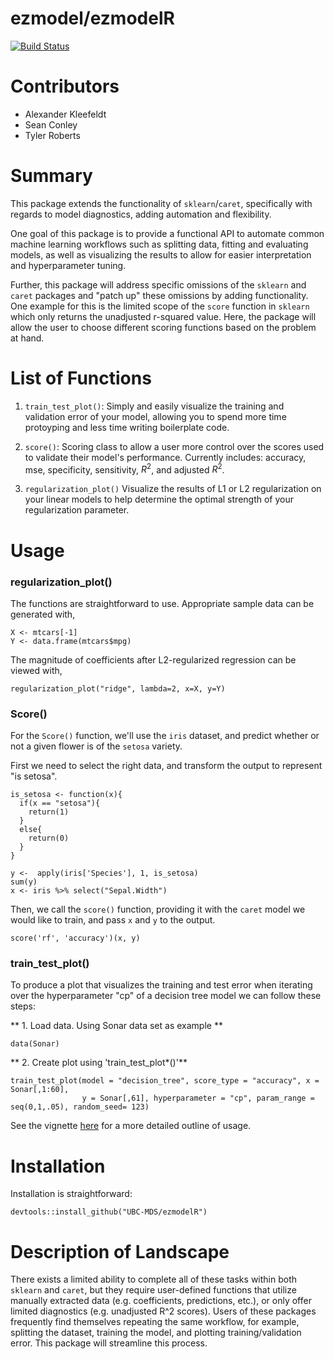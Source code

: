 # ezmodel/ezmodelR

[![Build Status](https://travis-ci.org/UBC-MDS/ezmodelR.svg?branch=master)](https://travis-ci.org/UBC-MDS/ezmodelR)

# Contributors
* Alexander Kleefeldt
* Sean Conley
* Tyler Roberts

# Summary

This package extends the functionality of `sklearn`/`caret`, specifically with regards to model diagnostics,
adding automation and flexibility.

One goal of this package is to provide a functional API to automate common machine learning workflows such as splitting data,
fitting and evaluating models, as well as visualizing the results to allow for easier interpretation and hyperparameter tuning.

Further, this package will address specific omissions of the `sklearn` and `caret` packages and "patch up" these omissions
by adding functionality. One example for this is the limited scope of the `score` function
in `sklearn` which only returns the unadjusted r-squared value. Here, the package will allow the
user to choose different scoring functions based on the problem at hand.


# List of Functions

1. `train_test_plot()`: Simply and easily visualize the training and validation error of your model, allowing you to spend more time protoyping and less time writing boilerplate code.

2. `score()`: Scoring class to allow a user more control over the scores used to validate their model's performance. Currently includes: accuracy, mse, specificity, sensitivity, $R^2$, and adjusted $R^2$.

3. `regularization_plot()`  Visualize the results of L1 or L2 regularization on your linear models to help determine the optimal strength of your regularization parameter.

# Usage

### regularization_plot()

The functions are straightforward to use. Appropriate sample data can be generated with,

```
X <- mtcars[-1]
Y <- data.frame(mtcars$mpg)
```

The magnitude of coefficients after L2-regularized regression can be viewed with,

```
regularization_plot("ridge", lambda=2, x=X, y=Y)
```

### Score()

For the `Score()` function, we'll use the `iris` dataset, and predict whether or not a given flower is of the `setosa` variety.

First we need to select the right data, and transform the output to represent "is setosa".
```
is_setosa <- function(x){
  if(x == "setosa"){
    return(1)
  }
  else{
    return(0)
  }
}

y <-  apply(iris['Species'], 1, is_setosa)
sum(y)
x <- iris %>% select("Sepal.Width")
```

Then, we call the `score()` function, providing it with the `caret` model we would like to train, and pass `x` and `y` to the output.

```
score('rf', 'accuracy')(x, y)
```

### train_test_plot()

To produce a plot that visualizes the training and test error when iterating over the hyperparameter "cp" of a decision tree model we can follow these steps:

** 1. Load data. Using Sonar data set as example **

```
data(Sonar)
```

** 2. Create plot using 'train_test_plot*()'**
```
train_test_plot(model = "decision_tree", score_type = "accuracy", x = Sonar[,1:60],
                y = Sonar[,61], hyperparameter = "cp", param_range = seq(0,1,.05), random_seed= 123)

```


See the vignette [here](https://github.com/UBC-MDS/ezmodelR/blob/master/vignettes/ezmodelR.Rmd) for a more detailed outline of usage.

# Installation

Installation is straightforward:

```
devtools::install_github("UBC-MDS/ezmodelR")
```

# Description of Landscape

There exists a limited ability to complete all of these tasks within both `sklearn` and `caret`, but they require user-defined functions that utilize manually
extracted data (e.g. coefficients, predictions, etc.), or only offer limited diagnostics (e.g. unadjusted R^2 scores). Users of these packages frequently find
themselves repeating the same workflow, for example, splitting the dataset, training the model, and plotting training/validation error. This package will
streamline this process.
